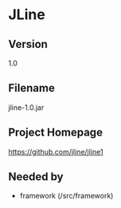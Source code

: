 # JLine

## Version

1.0

## Filename

jline-1.0.jar

## Project Homepage

https://github.com/jline/jline1

## Needed by

- framework (/src/framework)